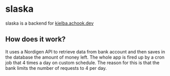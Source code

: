 # slaska

slaska is a backend for [kielba.achook.dev](kielba.achook.dev)

## How does it work?
It uses a Nordigen API to retrieve data from bank account and then saves in the database the amount of money left. The whole app is fired up by a cron job that 4 times a day on custom schedule. The reason for this is that the bank limits the number of requests to 4 per day.
